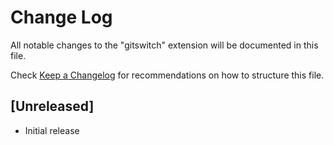 # Change Log

All notable changes to the "gitswitch" extension will be documented in this file.

Check [Keep a Changelog](http://keepachangelog.com/) for recommendations on how to structure this file.

## [Unreleased]

- Initial release